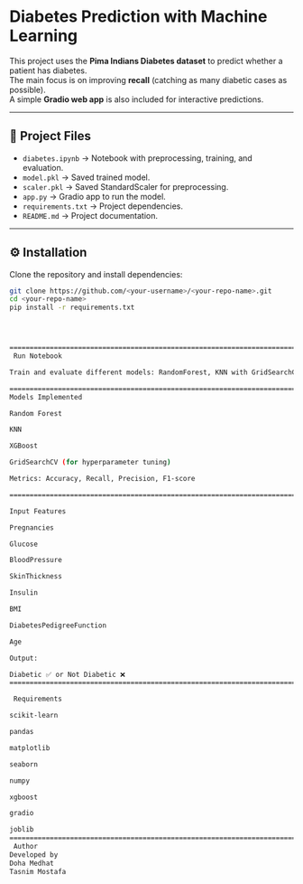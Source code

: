 # Diabetes Prediction with Machine Learning

This project uses the **Pima Indians Diabetes dataset** to predict whether a patient has diabetes.  
The main focus is on improving **recall** (catching as many diabetic cases as possible).  
A simple **Gradio web app** is also included for interactive predictions.

---

## 📂 Project Files
- `diabetes.ipynb` → Notebook with preprocessing, training, and evaluation.  
- `model.pkl` → Saved trained model.  
- `scaler.pkl` → Saved StandardScaler for preprocessing.  
- `app.py` → Gradio app to run the model.  
- `requirements.txt` → Project dependencies.  
- `README.md` → Project documentation.  

---

## ⚙️ Installation
Clone the repository and install dependencies:

```bash
git clone https://github.com/<your-username>/<your-repo-name>.git
cd <your-repo-name>
pip install -r requirements.txt




==========================================================================================
 Run Notebook

Train and evaluate different models: RandomForest, KNN with GridSearchCV, XGBoost

==========================================================================================
Models Implemented

Random Forest

KNN

XGBoost

GridSearchCV (for hyperparameter tuning)

Metrics: Accuracy, Recall, Precision, F1-score

=========================================================================================

Input Features

Pregnancies

Glucose

BloodPressure

SkinThickness

Insulin

BMI

DiabetesPedigreeFunction

Age

Output:

Diabetic ✅ or Not Diabetic ❌
======================================================================================

 Requirements

scikit-learn

pandas

matplotlib

seaborn

numpy

xgboost

gradio

joblib
=====================================================================================
 Author
Developed by
Doha Medhat
Tasnim Mostafa 
